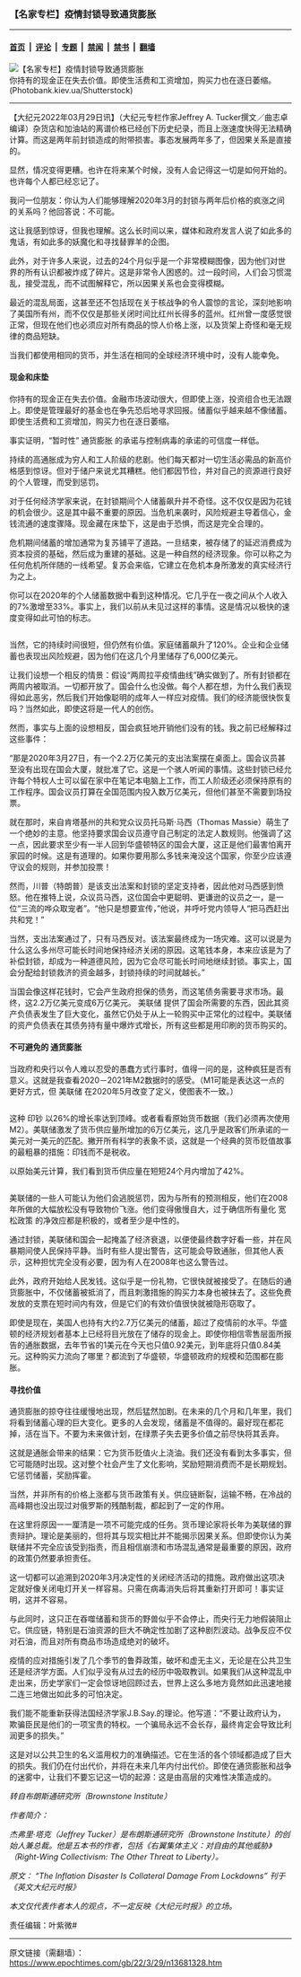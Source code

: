 ### 【名家专栏】疫情封锁导致通货膨胀

---

#### [首页](../../../..?n13681328) &nbsp;|&nbsp; [评论](../../../../../epoch-comment?n13681328) &nbsp;|&nbsp; [专题](../../../../../epoch-special?n13681328) &nbsp;|&nbsp; [禁闻](../../../../../epoch-news?n13681328) &nbsp;|&nbsp; [禁书](../../../../../books?n13681328) &nbsp;|&nbsp; [翻墙](https://github.com/gfw-breaker/nogfw/blob/master/README.md?n13681328)


<div><img alt="【名家专栏】疫情封锁导致通货膨胀" class="attachment-djy_600_400 size-djy_600_400 wp-post-image" src="https://i.epochtimes.com/assets/uploads/2022/03/id13681330-shutterstock_598783835-1200x703-600x400.jpg"/>
<div class="caption">
 你持有的现金正在失去价值。即使生活费和工资增加，购买力也在逐日萎缩。(Photobank.kiev.ua/Shutterstock)
</div></div><hr/><div class="post_content" id="artbody" itemprop="articleBody">
 <!-- article content begin -->
 <p>
  【大纪元2022年03月29日讯】（大纪元专栏作家Jeffrey A. Tucker撰文／曲志卓编译）杂货店和加油站的离谱价格已经创下历史纪录，而且上涨速度快得无法精确计算。而这是两年前封锁造成的附带损害。事态发展两年多了，但因果关系是直接的。
 </p>
 <p>
  显然，情况变得更糟。也许在将来某个时候，没有人会记得这一切是如何开始的。也许每个人都已经忘记了。
 </p>
 <p>
  我问一位朋友：你认为人们能够理解2020年3月的封锁与两年后价格的疯涨之间的关系吗？他回答说：不可能。
 </p>
 <p>
  这让我感到惊讶，但我也理解。这么长时间以来，媒体和政府发言人说了如此多的鬼话，有如此多的妖魔化和寻找替罪羊的企图。
 </p>
 <p>
  此外，对于许多人来说，过去的24个月似乎是一个非常模糊图像，因为他们对世界的所有认识都被炸成了碎片。这是非常令人困惑的。过一段时间，人们会习惯混乱，接受混乱，而不试图解释它，所以因果关系也会变得模糊。
 </p>
 <p>
  最近的混乱局面，这甚至还不包括现在关于核战争的令人震惊的言论，深刻地影响了美国所有州，而不仅仅是那些关闭时间比红州长得多的蓝州。红州曾一度感觉很正常，但现在他们也必须应对所有商品的惊人价格上涨，以及货架上奇怪和毫无规律的商品短缺。
 </p>
 <p>
  当我们都使用相同的货币，并生活在相同的全球经济环境中时，没有人能幸免。
 </p>
 <h4>
  现金和床垫
 </h4>
 <p>
  你持有的现金正在失去价值。金融市场波动很大，但即使上涨，投资组合也无法跟上。即使是管理最好的基金也在争先恐后地寻求回报。储蓄似乎越来越不像储蓄。即使生活费和工资增加，购买力也在逐日萎缩。
 </p>
 <p>
  事实证明，“暂时性”
  <ok href="https://www.epochtimes.com/gb/tag/%E9%80%9A%E8%B4%A7%E8%86%A8%E8%83%80.html">
   通货膨胀
  </ok>
  的承诺与控制病毒的承诺的可信度一样低。
 </p>
 <p>
  持续的高通胀成为穷人和工人阶级的悲剧。他们每天都对一切生活必需品的新高价格感到惊讶。但对于储户来说尤其糟糕。他们都因节俭，并对自己的资源进行良好的个人管理，而受到惩罚。
 </p>
 <p>
  对于任何经济学家来说，在封锁期间个人储蓄飙升并不奇怪。这不仅仅是因为花钱的机会很少。这是其中最不重要的原因。当危机来袭时，风险规避主导着信心，金钱流通的速度骤降。现金藏在床垫下，这是由于恐惧，而这是完全合理的。
 </p>
 <p>
  危机期间储蓄的增加通常为复苏铺平了道路。一旦结束，被存储了的延迟消费成为资本投资的基础，然后成为重建的基础。这是一种自然的经济现象。你可以称之为任何危机所伴随的一线希望。复苏会来临，它建立在危机本身所激发的真实经济行为之上。
 </p>
 <p>
  你可以在2020年的个人储蓄数据中看到这种情况。它几乎在一夜之间从个人收入的7%激增至33%。事实上，我们以前从未见过这样的事情。这是情况以极快的速度变得如此可怕的标志。
 </p>
 <p>
  <ok href="https://i.epochtimes.com/assets/uploads/2022/03/id13681339-FRED-PersonalSavingRate-JAT-1200x462.png">
   <img alt="" class="aligncenter size-large wp-image-13681339" src="https://i.epochtimes.com/assets/uploads/2022/03/id13681339-FRED-PersonalSavingRate-JAT-1200x462-600x231.png"/>
  </ok>
 </p>
 <p>
  当然，它的持续时间很短，但仍然有价值。家庭储蓄飙升了120%。企业和企业储蓄也表现出风险规避，因为他们在这几个月里储存了6,000亿美元。
 </p>
 <p>
  让我们设想一个相反的情景：假设“两周拉平疫情曲线”确实做到了。所有封锁都在两周内被取消。一切都开放了。国会什么也没做。每个人都在想，为什么我们表现得如此恶劣，然后我们开始像聪明的成年人一样应对疫情。我们的经济能很快恢复吗？当然如此，即使这将是一代人的创伤。
 </p>
 <p>
  然而，事实与上面的设想相反，国会疯狂地开销他们没有的钱。我之前已经解释过这些事件：
 </p>
 <p>
  “那是2020年3月27日，有一个2.2万亿美元的支出法案摆在桌面上。国会议员甚至没有出现在国会大厦，就批准了它。这是一个骇人听闻的事情。这些封锁已经允许每个特权人士可以留在家中在笔记本电脑上工作，而工人阶级还必须保持原有的工作程序。国会议员打算在全国范围内投入数万亿美元，但他们甚至不需要到场投票。
 </p>
 <p>
  就在那时，来自肯塔基州的共和党众议员托马斯‧马西（Thomas Massie）萌生了一个绝妙的主意。他坚持要求国会议员遵守自己制定的法定人数规则。他强调了这一点，因此要求至少有一半人回到华盛顿特区的国会大厦，这正是他们最害怕离开家园的时候。这是有道理的。如果你要用那么多钱来淹没这个国家，你至少应该遵守议会的规则，并参加投票！
 </p>
 <p>
  然而，川普（特朗普）是该支出法案和封锁的坚定支持者，因此他对马西感到愤怒。他在推特上说，众议员马西，这位国会中更聪明、更谦逊的议员之一，是一位“三流的哗众取宠者”。“他只是想要宣传，”他说，并呼吁党内领导人“把马西赶出共和党！”
 </p>
 <p>
  当然，支出法案通过了，只有马西反对。该法案最终成为一场灾难。这可以说是为什么这么多州尽可能长时间地保持经济关闭的原因。这笔钱本身，本来应该是为了补偿封锁，却成为一种道德风险，因为它会尽可能长时间地继续封锁。事实上，国会分配给封锁救济的资金越多，封锁持续的时间就越长。”
 </p>
 <p>
  当国会像这样花钱时，它会产生政府担保的债务，而这笔债务需要寻求市场。最终，这2.2万亿美元变成6万亿美元。
  <ok href="https://www.epochtimes.com/gb/tag/%E7%BE%8E%E8%81%94%E5%82%A8.html">
   美联储
  </ok>
  提供了国会所需要的东西，因此其资产负债表发生了巨大变化，虽然它仍处于从上一轮购买中正常化的过程中。美联储的资产负债表在其债务持有量中爆炸式增长，所有这些都是用印刷的货币购买的。
 </p>
 <h4>
  不可避免的
  <ok href="https://www.epochtimes.com/gb/tag/%E9%80%9A%E8%B4%A7%E8%86%A8%E8%83%80.html">
   通货膨胀
  </ok>
 </h4>
 <p>
  当政府和央行以令人难以忍受的愚蠢方式行事时，值得一问的是，这种疯狂是否有意义。这就是我查看2020－2021年M2数据时的感受。（M1可能是表达这一点的更好方式，但
  <ok href="https://www.epochtimes.com/gb/tag/%E7%BE%8E%E8%81%94%E5%82%A8.html">
   美联储
  </ok>
  在2020年5月改变了定义，使图表不一致。）
 </p>
 <p>
  <ok href="https://i.epochtimes.com/assets/uploads/2022/03/id13681346-Screen-Shot-2022-03-23-at-3.41.09-PM-1-1200x457.png">
   <img alt="" class="aligncenter size-large wp-image-13681346" src="https://i.epochtimes.com/assets/uploads/2022/03/id13681346-Screen-Shot-2022-03-23-at-3.41.09-PM-1-1200x457-600x229.png"/>
  </ok>
 </p>
 <p>
  这种
  <ok href="https://www.epochtimes.com/gb/tag/%E5%8D%B0%E9%92%9E.html">
   印钞
  </ok>
  以26%的增长率达到顶峰。或者看看原始货币数据（我们必须再次使用M2）。美联储激发了货币供应量所增加的6万亿美元，这几乎是政客们所承诺的一美元对一美元的匹配。撇开所有科学的表象不谈，这就是一个经典的货币贬值故事的最粗暴的措施：印钱而不是税收。
 </p>
 <p>
  以原始美元计算，我们看到货币供应量在短短24个月内增加了42%。
 </p>
 <p>
  <ok href="https://i.epochtimes.com/assets/uploads/2022/03/id13681347-Screen-Shot-2022-03-23-at-3.42.12-PM-1200x473.jpg">
   <img alt="" class="aligncenter size-large wp-image-13681347" src="https://i.epochtimes.com/assets/uploads/2022/03/id13681347-Screen-Shot-2022-03-23-at-3.42.12-PM-1200x473-600x237.jpg"/>
  </ok>
 </p>
 <p>
  美联储的一些人可能认为他们会逃脱惩罚，因为与所有的预测相反，他们在2008年所做的大幅放松没有导致物价飞涨。他们变得傲慢自大，过于确信所有量化
  <ok href="https://www.epochtimes.com/gb/tag/%E5%AE%BD%E6%9D%BE%E6%94%BF%E7%AD%96.html">
   宽松政策
  </ok>
  的净效应都是积极的，或者至少是中性的。
 </p>
 <p>
  通过封锁，美联储和国会一起掩盖了经济衰退，以便使最终数字好看一些，并在风暴期间使人民保持平静。当时有些人提出警告，这可能会导致通胀，但其他人表示，这种担忧完全没有必要，因为有人在2008年也这么警告过。
 </p>
 <p>
  此外，政府开始给人民发钱。这似乎是一份礼物，它很快就被接受了。在随后的通货膨胀中，不仅储蓄被抵消了，而且刺激措施的购买力本身也被抹去了。这些免费发放的支票在短时间内有效，但是它们的有效价值很快就被隐形窃取了。
 </p>
 <p>
  即使是现在，美国人也持有大约2.7万亿美元的储蓄，超过了疫情前的水平。华盛顿的经济规划者基本上已经将目光放在了储存的现金上。即使你相信零售层面所报告的通胀数据，去年节省的1美元在今天也只值0.92美元，到年底将只值0.84美元。这种购买力流向了哪里？都流到了华盛顿，华盛顿政府的规模和范围都在膨胀。
 </p>
 <h4>
  寻找价值
 </h4>
 <p>
  通货膨胀的掠夺往往缓慢地出现，然后猛然加剧。在未来的几个月和几年里，我们将看到储蓄心理的巨大变化。更多的人会发现，储蓄是不值得的。最好现在都花掉，活在当下。不要为未来做计划，在绿票子失去更多价值之前尽快将其丢弃。
 </p>
 <p>
  这就是通胀会带来的结果：它为货币贬值火上浇油。我们还没有看到太多事实，但它可能随时出现。这对整个社会产生了文化影响，奖励短期消费而不是长期规划。它惩罚储蓄，奖励挥霍。
 </p>
 <p>
  当然，并非所有的价格上涨都与货币政策有关。供应链断裂，运输不畅，在冷战的高峰期也没出现过对俄罗斯的残酷制裁，都起到了一定的作用。
 </p>
 <p>
  在这里将原因一一厘清是一项不可能完成的任务。货币理论家将长年为美联储的罪责辩护。理论是美丽的，但将其与现实相比并不能揭示因果关系。但即使你认为美联储并不完全应该受到指责，而且相信崩溃和市场混乱通常是最重要的原因，政府的政策仍然要承担责任。
 </p>
 <p>
  这一切都可以追溯到2020年3月决定性的关闭经济活动的措施。政府做出这项决定就好像关闭电灯开关一样容易。只需在病毒消失后将其重新打开即可！事实证明，这并不容易。
 </p>
 <p>
  与此同时，这只正在吞噬储蓄和货币的野兽似乎不会停止，而央行无力地假装阻止它。供应链，特别是石油资源的巨大不确定性加剧了这种剧烈波动。战争反应不仅对石油，而且对所有商品市场造成绝对的破坏。
 </p>
 <p>
  疫情的应对措施引发了几个季节的鲁莽政策，破坏和虚无主义，无论是在公共卫生还是经济学方面。人们似乎没有从过去的经历中吸取教训。如果我们从这种混乱中走出来，历史学家们一定会惊讶地回顾过去，世界上这么多地方竟然如此迅速地接二连三地做出如此多的可怕决定。
 </p>
 <p>
  我们能不能重新获得法国经济学家J.B.Say.的理论。他写道：“不要让政府认为，欺骗臣民是他们的一项宝贵的特权。一个骗局永远不会长存，最终肯定会导致比利润更多的损失。”
 </p>
 <p>
  这是对以公共卫生的名义滥用权力的准确描述。它在生活的各个领域都造成了巨大的损失。我们仍在付出代价，并将在未来几年内付出代价。即使在通货膨胀和战争的迷雾中，让我们不要忘记这一切的起源：这是由高层的灾难性决策造成的。
 </p>
 <p>
  <em>
   转自布朗斯通研究所（Brownstone Institute）
  </em>
 </p>
 <p>
  <em>
   作者简介：
  </em>
 </p>
 <p>
  <em>
   杰弗里‧塔克（Jeffrey Tucker）是布朗斯通研究所（Brownstone Institute）的创始人兼总裁。他是五本书的作者，包括《右翼集体主义：对自由的其他威胁》（Right-Wing Collectivism: The Other Threat to Liberty）。
  </em>
 </p>
 <p>
  <em>
   原文：
   <ok href="https://www.theepochtimes.com/the-inflation-disaster-is-collateral-damage-from-lockdowns_4359563.html" rel="noopener noreferrer" target="_blank">
    “The Inflation Disaster Is Collateral Damage From Lockdowns”
   </ok>
   刊于《英文大纪元时报》
  </em>
 </p>
 <p>
  <em>
   本文仅代表作者本人的观点，不一定反映《大纪元时报》的立场。
  </em>
 </p>
 <p>
  责任编辑：叶紫微#
 </p>
 <!-- article content end -->
 <div id="below_article_ad">
 </div>
</div>


---

原文链接（需翻墙）：https://www.epochtimes.com/gb/22/3/29/n13681328.htm